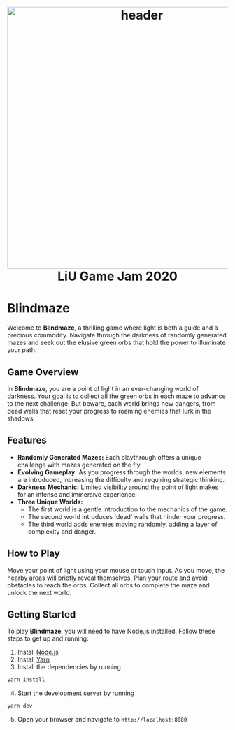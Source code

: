 <h1 align="center">
  <br>
  <a href="https://github.com/geocine/phaser3-rollup-typescript#readme"><img src="https://i.imgur.com/6lcIxDs.png" alt="header" width="600"/></a>
  <br>
  LiU Game Jam 2020
  <br>
</h1>

# Blindmaze

Welcome to **Blindmaze**, a thrilling game where light is both a guide and a precious commodity. Navigate through the darkness of randomly generated mazes and seek out the elusive green orbs that hold the power to illuminate your path.

## Game Overview

In **Blindmaze**, you are a point of light in an ever-changing world of darkness. Your goal is to collect all the green orbs in each maze to advance to the next challenge. But beware, each world brings new dangers, from dead walls that reset your progress to roaming enemies that lurk in the shadows.

## Features

- **Randomly Generated Mazes:** Each playthrough offers a unique challenge with mazes generated on the fly.
- **Evolving Gameplay:** As you progress through the worlds, new elements are introduced, increasing the difficulty and requiring strategic thinking.
- **Darkness Mechanic:** Limited visibility around the point of light makes for an intense and immersive experience.
- **Three Unique Worlds:**
  - The first world is a gentle introduction to the mechanics of the game.
  - The second world introduces 'dead' walls that hinder your progress.
  - The third world adds enemies moving randomly, adding a layer of complexity and danger.

## How to Play

Move your point of light using your mouse or touch input. As you move, the nearby areas will briefly reveal themselves. Plan your route and avoid obstacles to reach the orbs. Collect all orbs to complete the maze and unlock the next world.

## Getting Started

To play **Blindmaze**, you will need to have Node.js installed. Follow these steps to get up and running:

1. Install [Node.js](https://nodejs.org/en/download/)
2. Install [Yarn](https://classic.yarnpkg.com/en/docs/install/#windows-stable)
3. Install the dependencies by running

  ```bash
  yarn install
  ```

4. Start the development server by running

  ```bash
  yarn dev
  ```

5. Open your browser and navigate to `http://localhost:8080`
